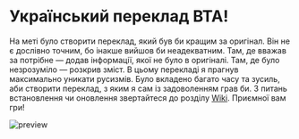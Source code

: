 # Український переклад BTA!
На меті було створити переклад, який був би кращим за оригінал. Він не є дослівно точним, бо інакше вийшов би неадекватним. Там, де вважав за потрібне — додав інформації, якої не було в оригіналі. Там, де було незрозуміло — розкрив зміст. В цьому перекладі я прагнув максимально уникати русизмів. Було вкладено багато часу та зусиль, аби створити переклад, з яким я сам із задоволенням грав би. З питань встановлення чи оновлення звертайтеся до розділу [Wiki]([https://github.com/Sumrak-Sumarokov/BTA-Ukrainisator/wiki](https://github.com/Sumrak-Sumarokov/BTA-Ukrainisator/wiki/%D0%94%D0%BE%D0%BC%D1%96%D0%B2%D0%BA%D0%B0)). Приємної вам гри!

![preview](https://github.com/user-attachments/assets/7c783bec-1535-4cbf-ad4b-edf1bdf63b35)
